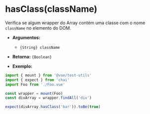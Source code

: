 # hasClass(className)

Verifica se algum wrapper do Array contém uma classe com o nome `className` no elemento do DOM.

- **Argumentos:**
  - `{String} className`

- **Retorna:** `{Boolean}`

- **Exemplo:**

```js
import { mount } from '@vue/test-utils'
import { expect } from 'chai'
import Foo from './Foo.vue'

const wrapper = mount(Foo)
const divArray = wrapper.findAll('div')

expect(divArray.hasClass('bar')).toBe(true)
```
